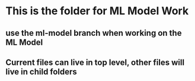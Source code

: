 # This is the folder for ML Model Work

## use the ml-model branch when working on the ML Model

## Current files can live in top level, other files will live in child folders
